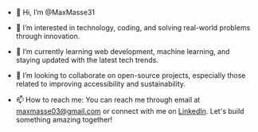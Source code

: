 - 👋 Hi, I’m @MaxMasse31
- 👀 I’m interested in technology, coding, and solving real-world problems through innovation.
- 🌱 I’m currently learning web development, machine learning, and staying updated with the latest tech trends.
- 💞️ I’m looking to collaborate on open-source projects, especially those related to improving accessibility and sustainability.
  
- 📫 How to reach me: You can reach me through email at maxmasse03@gmail.com or connect with me on [LinkedIn](https://www.linkedin.com/newsletters/razorfish-radar-7118227153036460033/). Let's build something amazing together!

<!---
MaxMasse31/MaxMasse31 is a ✨ special ✨ repository because its `README.md` (this file) appears on your GitHub profile.
You can click the Preview link to take a look at your changes.
--->
